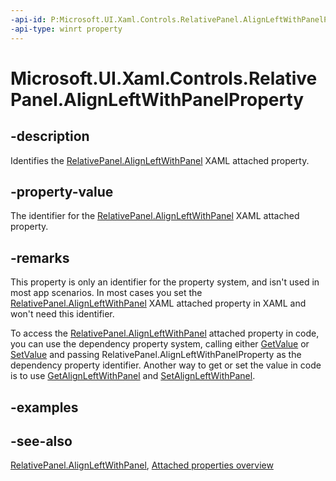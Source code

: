 ```yaml
---
-api-id: P:Microsoft.UI.Xaml.Controls.RelativePanel.AlignLeftWithPanelProperty
-api-type: winrt property
---
```


<!-- Property syntax
public Windows.UI.Xaml.DependencyProperty AlignLeftWithPanelProperty { get; }
-->

# Microsoft.UI.Xaml.Controls.RelativePanel.AlignLeftWithPanelProperty

## -description
Identifies the [RelativePanel.AlignLeftWithPanel](relativepanel_alignleftwithpanel.md) XAML attached property.

## -property-value
The identifier for the [RelativePanel.AlignLeftWithPanel](relativepanel_alignleftwithpanel.md) XAML attached property.

## -remarks
This property is only an identifier for the property system, and isn't used in most app scenarios. In most cases you set the [RelativePanel.AlignLeftWithPanel](relativepanel_alignleftwithpanel.md) XAML attached property in XAML and won't need this identifier.

To access the [RelativePanel.AlignLeftWithPanel](relativepanel_alignleftwithpanel.md) attached property in code, you can use the dependency property system, calling either [GetValue](/uwp/api/windows.ui.xaml.dependencyobject.getvalue(windows.ui.xaml.dependencyproperty)) or [SetValue](/uwp/api/windows.ui.xaml.dependencyobject.setvalue(windows.ui.xaml.dependencyproperty,system.object)) and passing RelativePanel.AlignLeftWithPanelProperty as the dependency property identifier. Another way to get or set the value in code is to use [GetAlignLeftWithPanel](relativepanel_getalignleftwithpanel_1612309117.md) and [SetAlignLeftWithPanel](relativepanel_setalignleftwithpanel_1455933593.md).

## -examples

## -see-also

[RelativePanel.AlignLeftWithPanel](relativepanel_alignleftwithpanel.md), [Attached properties overview](/windows/uwp/xaml-platform/attached-properties-overview)
